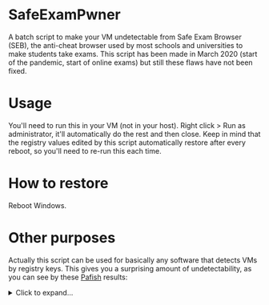# SafeExamPwner
A batch script to make your VM undetectable from Safe Exam Browser (SEB), the anti-cheat browser used by most schools and universities to make students take exams. This script has been made in March 2020 (start of the pandemic, start of online exams) but still these flaws have not been fixed.

# Usage
You'll need to run this in your VM (not in your host). Right click > Run as administrator, it'll automatically do the rest and then close. Keep in mind that the registry values edited by this script automatically restore after every reboot, so you'll need to re-run this each time.

# How to restore
Reboot Windows.

# Other purposes
Actually this script can be used for basically any software that detects VMs by registry keys. This gives you a surprising amount of undetectability, as you can see by these [Pafish](https://github.com/a0rtega/pafish) results:
<details>
<summary>Click to expand...</summary>
<p>

```pafish
* Pafish (Paranoid fish) *

Some anti(debugger/VM/sandbox) tricks
used by malware for the general public.

[*] Windows version: 6.2 build 9200
[*] CPU: GenuineIntel
    CPU brand: Intel(R) Core(TM) i7-1065G7 CPU @ 1.30GHz

[-] Debuggers detection
[*] Using IsDebuggerPresent() ... OK

[-] CPU information based detections
[*] Checking the difference between CPU timestamp counters (rdtsc) ... OK
[*] Checking the difference between CPU timestamp counters (rdtsc) forcing VM exit ... traced!
[*] Checking hypervisor bit in cpuid feature bits ... OK
[*] Checking cpuid hypervisor vendor for known VM vendors ... OK

[-] Generic sandbox detection
[*] Using mouse activity ... traced!
[*] Checking username ... OK
[*] Checking file path ... OK
[*] Checking common sample names in drives root ... OK
[*] Checking if disk size <= 60GB via DeviceIoControl() ... OK
[*] Checking if disk size <= 60GB via GetDiskFreeSpaceExA() ... OK
[*] Checking if Sleep() is patched using GetTickCount() ... OK
[*] Checking if NumberOfProcessors is < 2 via raw access ... OK
[*] Checking if NumberOfProcessors is < 2 via GetSystemInfo() ... OK
[*] Checking if pysical memory is < 1Gb ... OK
[*] Checking operating system uptime using GetTickCount() ... traced!
[*] Checking if operating system IsNativeVhdBoot() ... OK

[-] Hooks detection
[*] Checking function ShellExecuteExW method 1 ... OK
[*] Checking function CreateProcessA method 1 ... OK

[-] Sandboxie detection
[*] Using GetModuleHandle(sbiedll.dll) ... OK

[-] Wine detection
[*] Using GetProcAddress(wine_get_unix_file_name) from kernel32.dll ... OK
[*] Reg key (HKCU\SOFTWARE\Wine) ... OK

[-] VirtualBox detection
[*] Scsi port->bus->target id->logical unit id-> 0 identifier ... OK
[*] Reg key (HKLM\HARDWARE\Description\System "SystemBiosVersion") ... OK
[*] Reg key (HKLM\SOFTWARE\Oracle\VirtualBox Guest Additions) ... OK
[*] Reg key (HKLM\HARDWARE\Description\System "VideoBiosVersion") ... OK
[*] Reg key (HKLM\HARDWARE\ACPI\DSDT\VBOX__) ... OK
[*] Reg key (HKLM\HARDWARE\ACPI\FADT\VBOX__) ... OK
[*] Reg key (HKLM\HARDWARE\ACPI\RSDT\VBOX__) ... OK
[*] Reg key (HKLM\SYSTEM\ControlSet001\Services\VBox*) ... OK
[*] Reg key (HKLM\HARDWARE\DESCRIPTION\System "SystemBiosDate") ... OK
[*] Driver files in C:\WINDOWS\system32\drivers\VBox* ... OK
[*] Additional system files ... OK
[*] Looking for a MAC address starting with 08:00:27 ... OK
[*] Looking for pseudo devices ... OK
[*] Looking for VBoxTray windows ... OK
[*] Looking for VBox network share ... OK
[*] Looking for VBox processes (vboxservice.exe, vboxtray.exe) ... OK
[*] Looking for VBox devices using WMI ... OK

[-] VMware detection
[*] Scsi port 0,1,2 ->bus->target id->logical unit id-> 0 identifier ... OK
[*] Reg key (HKLM\SOFTWARE\VMware, Inc.\VMware Tools) ... OK
[*] Looking for C:\WINDOWS\system32\drivers\vmmouse.sys ... OK
[*] Looking for C:\WINDOWS\system32\drivers\vmhgfs.sys ... OK
[*] Looking for a MAC address starting with 00:05:69, 00:0C:29, 00:1C:14 or 00:50:56 ... OK
[*] Looking for network adapter name ... OK
[*] Looking for pseudo devices ... OK
[*] Looking for VMware serial number ... OK

[-] Qemu detection
[*] Scsi port->bus->target id->logical unit id-> 0 identifier ... OK
[*] Reg key (HKLM\HARDWARE\Description\System "SystemBiosVersion") ... OK
[*] cpuid CPU brand string 'QEMU Virtual CPU' ... OK

[-] Bochs detection
[*] Reg key (HKLM\HARDWARE\Description\System "SystemBiosVersion") ... OK
[*] cpuid AMD wrong value for processor name ... OK
[*] cpuid Intel wrong value for processor name ... OK

[-] Cuckoo detection
[*] Looking in the TLS for the hooks information structure ... OK


[-] Feel free to RE me, check log file for more information.
\```

</p>
</details>  

# Disclaimer
I'm NOT responsible for what you'll do with this script or for any loss or damage caused by it. Use at your own risk. This is for demonstration use only, does not encourage cheating during exams, and has never been tested or used for any illegal purpose. This script has been published only to make SEB developers aware of these flaws so that they can be fixed in future SEB updates.
